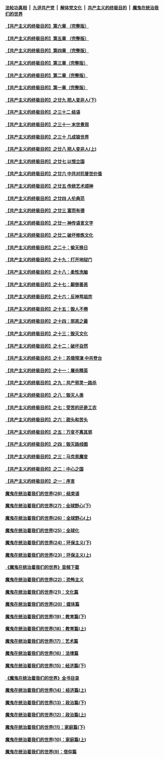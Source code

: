 

####  [法轮功真相](../../../../basic/blob/master/README.md?t=05181301) &nbsp;|&nbsp; [九评共产党](../../../../9ping.md/blob/master/README.md?t=05181301) &nbsp;|&nbsp; [解体党文化](../../../../jtdwh.md/blob/master/README.md?t=05181301)  &nbsp;|&nbsp; [共产主义的终极目的](../../../../gczydzjmd.md/blob/master/README.md?t=05181301) &nbsp;|&nbsp; [魔鬼在统治我们的世界](../../../../mgztzwmdsj.md/blob/master/README.md?t=05181301) 

#### [【共产主义的终极目的】第六章 （完整版）](../pages/nsc422/n11428913.md?t=05181301) 

#### [【共产主义的终极目的】第五章 （完整版）](../pages/nsc422/n11428912.md?t=05181301) 

#### [【共产主义的终极目的】第四章 （完整版）](../pages/nsc422/n11428907.md?t=05181301) 

#### [【共产主义的终极目的】第三章（完整版）](../pages/nsc422/n11428848.md?t=05181301) 

#### [【共产主义的终极目的】第二章（完整版）](../pages/nsc422/n11428831.md?t=05181301) 

#### [【共产主义的终极目的】第一章（完整版）](../pages/nsc422/n11417651.md?t=05181301) 

#### [【共产主义的终极目的】之廿九 把人变非人(下)](../pages/nsc422/n11344140.md?t=05181301) 

#### [【共产主义的终极目的】之三十二 结语](../pages/nsc422/n11360535.md?t=05181301) 

#### [【共产主义的终极目的】之三十一 末世景观](../pages/nsc422/n11351129.md?t=05181301) 

#### [【共产主义的终极目的】之三十 几成狼世界](../pages/nsc422/n11348280.md?t=05181301) 

#### [【共产主义的终极目的】之廿八 把人变非人(上)](../pages/nsc422/n11340492.md?t=05181301) 

#### [【共产主义的终极目的】之廿七 以恨立国](../pages/nsc422/n11336944.md?t=05181301) 

#### [【共产主义的终极目的】之廿六 中共对抗普世价值](../pages/nsc422/n11324785.md?t=05181301) 

#### [【共产主义的终极目的】之廿五 传统艺术颂神](../pages/nsc422/n11296396.md?t=05181301) 

#### [【共产主义的终极目的】之廿四 人伦典范](../pages/nsc422/n11296397.md?t=05181301) 

#### [【共产主义的终极目的】之廿三 富而有德](../pages/nsc422/n11283598.md?t=05181301) 

#### [【共产主义的终极目的】之廿一 神传语言文字](../pages/nsc422/n11263265.md?t=05181301) 

#### [【共产主义的终极目的】之廿二 破坏修炼文化](../pages/nsc422/n11245728.md?t=05181301) 

#### [【共产主义的终极目的】之二十：偷天换日](../pages/nsc422/n11238846.md?t=05181301) 

#### [【共产主义的终极目的】之十九：打开地狱门](../pages/nsc422/n11206376.md?t=05181301) 

#### [【共产主义的终极目的】之十八：柔性洗脑](../pages/nsc422/n11199994.md?t=05181301) 

#### [【共产主义的终极目的】之十七：颠倒善恶](../pages/nsc422/n11179782.md?t=05181301) 

#### [【共产主义的终极目的】之十六：反神骂祖宗](../pages/nsc422/n11166798.md?t=05181301) 

#### [【共产主义的终极目的】之十五：毁人不倦](../pages/nsc422/n11166792.md?t=05181301) 

#### [【共产主义的终极目的】之十四：邪恶之最](../pages/nsc422/n11150249.md?t=05181301) 

#### [【共产主义的终极目的】之十三：毁灭文化](../pages/nsc422/n11135227.md?t=05181301) 

#### [【共产主义的终极目的】之十二：破坏自然](../pages/nsc422/n11135214.md?t=05181301) 

#### [【共产主义的终极目的】之十：苏俄预演 中共登台](../pages/nsc422/n11118424.md?t=05181301) 

#### [【共产主义的终极目的】之十一：屠杀精英](../pages/nsc422/n11118442.md?t=05181301) 

#### [【共产主义的终极目的】之九：共产邪灵一路杀](../pages/nsc422/n11114139.md?t=05181301) 

#### [【共产主义的终极目的】之八：毁灭人类](../pages/nsc422/n11108503.md?t=05181301) 

#### [【共产主义的终极目的】之七：受苦的还是工农](../pages/nsc422/n11101809.md?t=05181301) 

#### [【共产主义的终极目的】之六：甜头和苦头](../pages/nsc422/n11096971.md?t=05181301) 

#### [【共产主义的终极目的】之五：万变不离其邪](../pages/nsc422/n11091285.md?t=05181301) 

#### [【共产主义的终极目的】之四：毁灭路线图](../pages/nsc422/n11086284.md?t=05181301) 

#### [【共产主义的终极目的】之三：马克思魔变](../pages/nsc422/n11061941.md?t=05181301) 

#### [【共产主义的终极目的】之二：中心之国](../pages/nsc422/n11047728.md?t=05181301) 

#### [【共产主义的终极目的】之一：序言](../pages/nsc422/n11086077.md?t=05181301) 

#### [魔鬼在统治着我们的世界(28)：结束语](../pages/nsc422/n10936246.md?t=05181301) 

#### [魔鬼在统治着我们的世界(27)：全球野心(下)](../pages/nsc422/n10928319.md?t=05181301) 

#### [魔鬼在统治着我们的世界(26)：全球野心(上)](../pages/nsc422/n10900318.md?t=05181301) 

#### [魔鬼在统治着我们的世界(25)：全球化](../pages/nsc422/n10788205.md?t=05181301) 

#### [魔鬼在统治着我们的世界(24)：环保主义(下)](../pages/nsc422/n10695307.md?t=05181301) 

#### [魔鬼在统治着我们的世界(23)：环保主义(上)](../pages/nsc422/n10688613.md?t=05181301) 

#### [《魔鬼在统治着我们的世界》音频下载](../pages/nsc422/n10635553.md?t=05181301) 

#### [魔鬼在统治着我们的世界(22)：恐怖主义](../pages/nsc422/n10614727.md?t=05181301) 

#### [魔鬼在统治着我们的世界(21)：文化篇](../pages/nsc422/n10597706.md?t=05181301) 

#### [魔鬼在统治着我们的世界(20)：媒体篇](../pages/nsc422/n10586579.md?t=05181301) 

#### [魔鬼在统治着我们的世界(19)：教育篇(下)](../pages/nsc422/n10564808.md?t=05181301) 

#### [魔鬼在统治着我们的世界(18)：教育篇(上)](../pages/nsc422/n10526970.md?t=05181301) 

#### [魔鬼在统治着我们的世界(17)：艺术篇](../pages/nsc422/n10499093.md?t=05181301) 

#### [魔鬼在统治着我们的世界(16)：法律篇](../pages/nsc422/n10485969.md?t=05181301) 

#### [魔鬼在统治着我们的世界(15)：经济篇(下)](../pages/nsc422/n10469975.md?t=05181301) 

#### [《魔鬼在统治着我们的世界》全书目录](../pages/nsc422/n10464261.md?t=05181301) 

#### [魔鬼在统治着我们的世界(14)：经济篇(上)](../pages/nsc422/n10457370.md?t=05181301) 

#### [魔鬼在统治着我们的世界(13)：政治篇(下)](../pages/nsc422/n10448270.md?t=05181301) 

#### [魔鬼在统治着我们的世界(12)：政治篇(上)](../pages/nsc422/n10444576.md?t=05181301) 

#### [魔鬼在统治着我们的世界(11)：家庭篇(下)](../pages/nsc422/n10440961.md?t=05181301) 

#### [魔鬼在统治着我们的世界(10)：家庭篇(上)](../pages/nsc422/n10435448.md?t=05181301) 

#### [魔鬼在统治着我们的世界(9)：信仰篇](../pages/nsc422/n10432159.md?t=05181301) 

